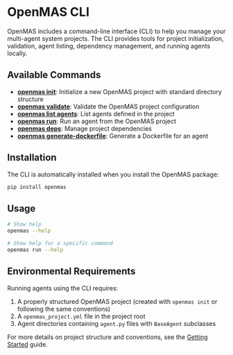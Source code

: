 # OpenMAS CLI

OpenMAS includes a command-line interface (CLI) to help you manage your multi-agent system projects. The CLI provides tools for project initialization, validation, agent listing, dependency management, and running agents locally.

## Available Commands

- **[openmas init](./init.md)**: Initialize a new OpenMAS project with standard directory structure
- **[openmas validate](./validate.md)**: Validate the OpenMAS project configuration
- **[openmas list agents](./list.md)**: List agents defined in the project
- **[openmas run](./run.md)**: Run an agent from the OpenMAS project
- **[openmas deps](./deps.md)**: Manage project dependencies
- **[openmas generate-dockerfile](./generate-dockerfile.md)**: Generate a Dockerfile for an agent

## Installation

The CLI is automatically installed when you install the OpenMAS package:

```bash
pip install openmas
```

## Usage

```bash
# Show help
openmas --help

# Show help for a specific command
openmas run --help
```

## Environmental Requirements

Running agents using the CLI requires:

1. A properly structured OpenMAS project (created with `openmas init` or following the same conventions)
2. A `openmas_project.yml` file in the project root
3. Agent directories containing `agent.py` files with `BaseAgent` subclasses

For more details on project structure and conventions, see the [Getting Started](../getting_started.md) guide.
